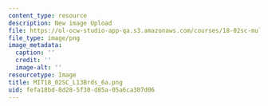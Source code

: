 ```yaml
---
content_type: resource
description: New image Upload
file: https://ol-ocw-studio-app-qa.s3.amazonaws.com/courses/18-02sc-multivariable-calculus-fall-2010/fefa18bd8d285f30d85a05a6ca307d06_MIT18_02SC_L13Brds_6a.png
file_type: image/png
image_metadata:
  caption: ''
  credit: ''
  image-alt: ''
resourcetype: Image
title: MIT18_02SC_L13Brds_6a.png
uid: fefa18bd-8d28-5f30-d85a-05a6ca307d06
---
```

